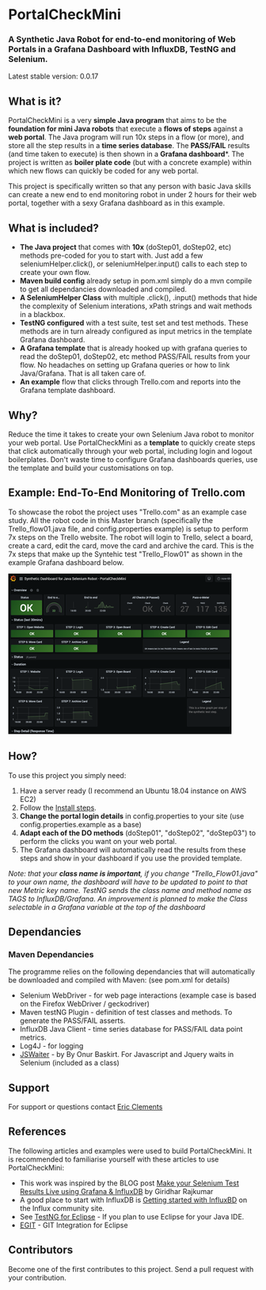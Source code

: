 # PortalCheckMini
### A Synthetic Java Robot for end-to-end monitoring of Web Portals in a Grafana Dashboard with InfluxDB, TestNG and Selenium.
Latest stable version: 0.0.17
## What is it?
PortalCheckMini is a very **simple Java program** that aims to be the **foundation for mini Java robots** that execute a **flows of steps** against a **web portal**. The Java program will run 10x steps in a flow (or more), and store all the step results in a **time series database**. The **PASS/FAIL** results (and time taken to execute) is then shown in a **Grafana dashboard***. The project is written as **boiler plate code** (but with a concrete example) within which new flows can quickly be coded for any web portal.

This project is specifically written so that any person with basic Java skills can create a new end to end monitoring robot in under 2 hours for their web portal, together with a sexy Grafana dashboard as in this example.


## What is included?
* **The Java project** that comes with **10x** (doStep01, doStep02, etc) methods pre-coded for you to start with. Just add a few seleniumHelper.click(), or seleniumHelper.input() calls to each step to create your own flow.
* **Maven build config** already setup in pom.xml simply do a mvn compile to get all dependancies downloaded and compiled.
* **A SeleniumHelper Class** with multiple .click(), .input() methods that hide the complexity of Selenium interations, xPath strings and wait methods in a blackbox.  
* **TestNG configured** with a test suite, test set and test methods. These methods are in turn already configured as input metrics in the template Grafana dashboard.
* **A Grafana template** that is already hooked up with grafana queries to read the doStep01, doStep02, etc method PASS/FAIL results from your flow. No headaches on setting up Grafana queries or how to link Java/Grafana. That is all taken care of.
* **An example** flow that clicks through Trello.com and reports into the Grafana template dashboard.
## Why?
Reduce the time it takes to create your own Selenium Java robot to monitor your web portal.  Use PortalCheckMini as a **template** to quickly create steps that click automatically through your web portal, including login and logout boilerplates. Don't waste time to configure Grafana dashboards queries, use the template and build your customisations on top. 
## Example: End-To-End Monitoring of Trello.com 
To showcase the robot the project uses "Trello.com" as an example case study. All the robot code in this Master branch (specifically the Trello_flow01.java file, and config.properties example) is setup to perform 7x steps on the Trello website. The robot will login to Trello, select a board, create a card, edit the card, move the card and archive the card. This is the 7x steps that make up the Syntehic test "Trello_Flow01" as shown in the example Grafana dashboard below.

![alt text](https://github.com/eclements/portalcheckmini/blob/master/portalcheckmini_grafana_dashboard.png?raw=true)


## How?
To use this project you simply need: 
1. Have a server ready (I recommend an Ubuntu 18.04 instance on AWS EC2)
2. Follow the [Install steps](https://github.com/eclements/portalcheckmini/blob/master/INSTALL.md).
1. **Change the portal login details** in config.properties to your site (use config.properties.example as a base)
2. **Adapt each of the DO methods** (doStep01", "doStep02", "doStep03") to perform the clicks you want on your web portal.
3. The Grafana dashboard will automatically read the results from these steps and show in your dashboard if you use the provided template.

*Note: that your **class name is important**, if you change "Trello_Flow01.java" to your own name, the dashboard will have to be updated to point to that new Metric key name. TestNG sends the class name and method name as TAGS to InfluxDB/Grafana. An improvement is planned to make the Class selectable in a Grafana variable at the top of the dashboard*
## Dependancies
### Maven Dependancies
The programme relies on the following dependancies that will automatically be downloaded and compiled with Maven: (see pom.xml for details)
* Selenium WebDriver - for web page interactions (example case is based on the Firefox WebDriver / geckodriver)
* Maven testNG Plugin - definition of test classes and methods. To generate the PASS/FAIL asserts.
* InfluxDB Java Client - time series database for PASS/FAIL data point metrics.
* Log4J - for logging
* [JSWaiter](https://www.swtestacademy.com/selenium-wait-javascript-angular-ajax/) - by By Onur Baskirt. For Javascript and Jquery waits in Selenium (included as a class)

## Support
For support or questions contact [Eric Clements](https://www.linkedin.com/in/eric-clements-15591613)

## References
The following articles and examples were used to build PortalCheckMini. It is recommended to familiarise yourself with these articles to use PortalCheckMini:
* This work was inspired by the BLOG post [Make your Selenium Test Results Live using Grafana & InfluxDB](https://blog.testproject.io/2020/05/12/make-your-selenium-test-results-live-using-grafana-and-influxdb/) by Giridhar Rajkumar
* A good place to start with InfluxDB is [Getting started with InfluxBD](https://docs.influxdata.com/influxdb/v1.8/introduction/get-started/) on the Influx community site.
* See [TestNG for Eclipse](https://testng.org/doc/download.html) - If you plan to use Eclipse for your Java IDE.
* [EGIT](https://projects.eclipse.org/projects/technology.egit) - GIT Integration for Eclipse 

## Contributors 

Become one of the first contributes to this project. Send a pull request with your contribution. 
